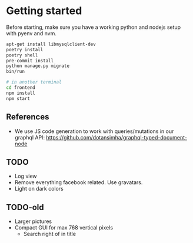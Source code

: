 # Getting started

Before starting, make sure you have a working python and nodejs setup with pyenv and nvm.

```bash
apt-get install libmysqlclient-dev
poetry install
poetry shell
pre-commit install
python manage.py migrate
bin/run

# in another terminal
cd frontend
npm install
npm start
```

## References

- We use JS code generation to work with queries/mutations in our graphql API: https://github.com/dotansimha/graphql-typed-document-node

## TODO

- Log view
- Remove everything facebook related. Use gravatars.
- Light on dark colors

## TODO-old

- Larger pictures
- Compact GUI for max 768 vertical pixels
  - Search right of in title


